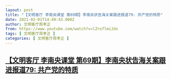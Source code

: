 ```yaml
---
layout: post
title: "【文明客厅 李南央课堂 第69期】李南央状告海关案跟进报道79: 共产党的特质"
date: 2021-02-01T14:49:43.000Z
author: 文明客厅周孝正
from: https://www.youtube.com/watch?v=lZroflmiJds
tags: [ 文明客厅周孝正 ]
categories: [ 文明客厅周孝正 ]
---
```

<!--1612190983000-->
[【文明客厅 李南央课堂 第69期】李南央状告海关案跟进报道79: 共产党的特质](https://www.youtube.com/watch?v=lZroflmiJds)
------

<div>

</div>
